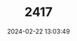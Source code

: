 ---
title: "2417"
category: "Austrelaps labialis"
draft: false
date: 2024-02-22 13:03:49
languages:
  English: ["Dwarf Copperhead", "Pygmy Copperhead"]
---